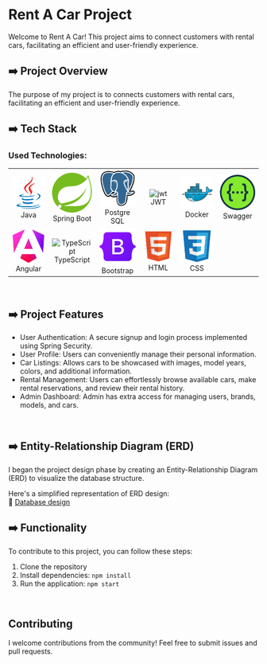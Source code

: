# Rent A Car Project
Welcome to Rent A Car! This project aims to connect customers with rental cars, facilitating an efficient and user-friendly experience.
<br />


## ➡️ Project Overview

The purpose of my project is to connects customers with rental cars, facilitating an efficient and user-friendly experience.
<br />


## ➡️ Tech Stack

### Used Technologies:

<table>
  <tr>
    <td align="center">
      <img width="80px" src="https://github.com/devicons/devicon/blob/v2.16.0/icons/java/java-original.svg" alt="Java" />
      <br>Java
    </td>
    <td align="center">
      <img width="80px" src="https://github.com/devicons/devicon/blob/v2.16.0/icons/spring/spring-original.svg" alt="Spring Boot" />
      <br>Spring Boot
    </td>
    <td align="center">
      <img width="80px" src="https://github.com/devicons/devicon/blob/v2.16.0/icons/postgresql/postgresql-original.svg" alt="Postgre SQL" />
      <br>Postgre SQL
    </td>
    <td align="center">
      <img width="80px" src="https://cdn.worldvectorlogo.com/logos/jwt-3.svg" alt="jwt" />
      <br>JWT
    </td>
    <td align="center">
      <img width="80px" src="https://github.com/devicons/devicon/blob/v2.16.0/icons/docker/docker-original.svg" alt="Docker" />
      <br>Docker
    </td>
    <td align="center">
      <img width="80px" src="https://github.com/devicons/devicon/blob/v2.16.0/icons/swagger/swagger-original.svg" alt="Swagger" />
      <br>Swagger
    </td>
  </tr>
  <tr>
    <td align="center">
      <img width="80px" src="https://github.com/devicons/devicon/blob/v2.16.0/icons/angular/angular-original.svg" alt="Angular" />
      <br>Angular
    </td>
    <td align="center">
      <img width="80px" src="https://cdn.jsdelivr.net/gh/devicons/devicon/icons/typescript/typescript-original.svg" alt="TypeScript" />
      <br>TypeScript
    </td>
    <td align="center">
      <img width="80px" src="https://github.com/devicons/devicon/blob/v2.16.0/icons/bootstrap/bootstrap-original.svg" alt="Bootstrap" />
      <br>Bootstrap
    </td>
    <td align="center">
      <img width="80px" src="https://github.com/devicons/devicon/blob/v2.16.0/icons/html5/html5-original.svg" alt="HTML" />
      <br>HTML
    </td>
    <td align="center">
      <img width="80px" src="https://github.com/devicons/devicon/blob/v2.16.0/icons/css3/css3-original.svg" alt="CSS" />
      <br>CSS
    </td>
  </tr>
</table>

<br />


## ➡️ Project Features

- User Authentication: A secure signup and login process implemented using Spring Security.
- User Profile: Users can conveniently manage their personal information.
- Car Listings: Allows cars to be showcased with images, model years, colors, and additional information.
- Rental Management: Users can effortlessly browse available cars, make rental reservations, and review their rental history.
- Admin Dashboard: Admin has extra access for managing users, brands, models, and cars.

<br />


## ➡️ Entity-Relationship Diagram (ERD)

I began the project design phase by creating an Entity-Relationship Diagram (ERD) to visualize the database structure.

Here's a simplified representation of ERD design:
<br />
🔗 [Database design](https://app.diagrams.net/#G19LXQtdgKsAUKVzkn-tGd3mKh4j6150ZU#%7B%22pageId%22%3A%228maZeWQhW6xMATc8ixxi%22%7D)  


## ➡️ Functionality

To contribute to this project, you can follow these steps:

1. Clone the repository
2. Install dependencies: `npm install`
3. Run the application: `npm start`

<br />

## Contributing

I welcome contributions from the community! Feel free to submit issues and pull requests.

<br />


